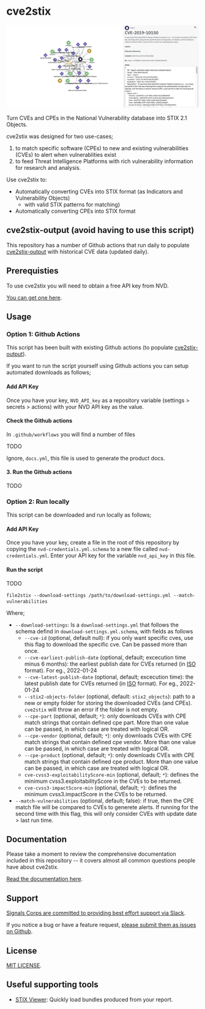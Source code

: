 # cve2stix

![](/docs/assets/img/stix-cve-graph.png)

Turn CVEs and CPEs in the National Vulnerability database into STIX 2.1 Objects.

cve2stix was designed for two use-cases;

1. to match specific software (CPEs) to new and existing vulnerabilities (CVEs) to alert when vulnerablities exist
2. to feed Threat Intelligence Platforms with rich vulnerability information for research and analysis.

Use cve2stix to:

* Automatically converting CVEs into STIX format (as Indicators and Vulnerability Objects)
	* with valid STIX patterns for matching)
* Automatically converting CPEs into STIX format

## cve2stix-output (avoid having to use this script)

This repository has a number of Github actions that run daily to populate [cve2stix-output](https://github.com/signalscorps/cve2stix-output) with historical CVE data (updated daily).

## Prerequisties

To use cve2stix you will need to obtain a free API key from NVD.

[You can get one here](https://nvd.nist.gov/developers/start-here).

## Usage

### Option 1: Github Actions

This script has been built with existing Github actions (to populate [cve2stix-output](https://github.com/signalscorps/cve2stix-output)).

If you want to run the script yourself using Github actions you can setup automated downloads as follows;

#### Add API Key

Once you have your key, `NVD_API_key` as a repository variable (settings > secrets > actions) with your NVD API key as the value.

#### Check the Github actions

In `.github/workflows` you will find a number of files

TODO

Ignore, `docs.yml`, this file is used to generate the product docs.

#### 3. Run the Github actions

TODO

### Option 2: Run locally

This script can be downloaded and run locally as follows;

#### Add API Key

Once you have your key, create a file in the root of this repository by copying the `nvd-credentials.yml.schema` to a new file called `nvd-credentials.yml`. Enter your API key for the variable `nvd_api_key` in this file.

#### Run the script

TODO

```shell
file2stix --download-settings /path/to/download-settings.yml --match-vulnerabilities
```

Where;

* `--download-settings`: Is a `download-settings.yml` that follows the schema defind in `download-settings.yml.schema`, with fields as follows
	* `--cve-id` (optional, default null): if you only want specific cves, use this flag to download the specific cve. Can be passed more than once.
	* `--cve-earliest-publish-date` (optional, default; excecution time minus 6 months): the earliest publish date for CVEs returned (in [ISO](https://www.iso.org/iso-8601-date-and-time-format.html) format). For eg., 2022-01-24
	* `--cve-latest-publish-date` (optional, default; excecution time): the latest publish date for CVEs returned (in [ISO](https://www.iso.org/iso-8601-date-and-time-format.html) format). For eg., 2022-01-24
	* `--stix2-objects-folder` (optional, default: `stix2_objects`): path to a new or empty
	folder for storing the downloaded CVEs (and CPEs). `cve2stix` will throw an error
	if the folder is not empty.
	* `--cpe-part` (optional, default; `*`): only downloads CVEs with CPE match strings that contain defined cpe part. More than one value can be passed, in which case are treated with logical OR.
	* `--cpe-vendor` (optional, default; `*`): only downloads CVEs with CPE match strings that contain defined cpe vendor. More than one value can be passed, in which case are treated with logical OR.
	* `--cpe-product` (optional, default; `*`): only downloads CVEs with CPE match strings that contain defined cpe product. More than one value can be passed, in which case are treated with logical OR.
	* `cve-cvss3-exploitabilityScore-min` (optional, default; `*`): defines the minimum cvss3.exploitabilityScore in the CVEs to be returned.
	* `cve-cvss3-impactScore-min` (optional, default; `*`): defines the minimum cvss3.impactScore in the CVEs to be returned. 
* `--match-vulnerabilities` (optional, default; false): if true, then the CPE match file will be compared to CVEs to generete alerts. If running for the second time with this flag, this will only consider CVEs with update date > last run time.

## Documentation

Please take a moment to review the comprehensive documentation included in this repository -- it covers almost all common questions people have about cve2stix.

[Read the documentation here](https://signalscorps.github.io/cve2stix/).

## Support

[Signals Corps are committed to providing best effort support via Slack](https://join.slack.com/t/signalscorps-public/shared_invite/zt-1exnc12ww-9RKR6aMgO57GmHcl156DAA).

If you notice a bug or have a feature request, [please submit them as issues on Github](https://github.com/signalscorps/cve2stix/issues).

## License

[MIT LICENSE](/LICENSE).

## Useful supporting tools

* [STIX Viewer](https://github.com/traut/stixview): Quickly load bundles produced from your report.